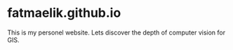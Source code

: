 # fatmaelik.github.io
This is my personel website. Lets discover the depth of computer vision for GIS.
